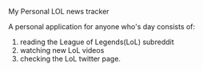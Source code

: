 My Personal LOL news tracker

A personal application for anyone who's day consists of:


1. reading the League of Legends(LoL) subreddit
2. watching new LoL videos
3. checking the LoL twitter page. 
